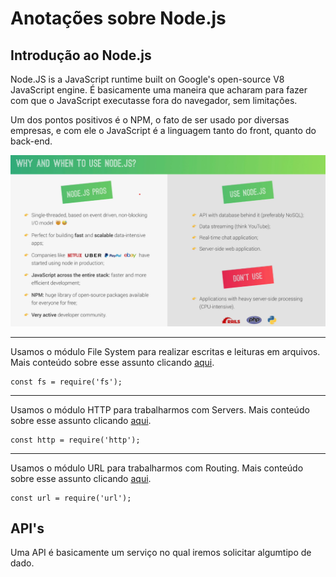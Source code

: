 # Anotações sobre Node.js

## Introdução ao Node.js
Node.JS is a JavaScript runtime built on Google's open-source V8 JavaScript engine. É basicamente uma maneira que acharam para fazer com que o JavaScript executasse fora do navegador, sem limitações.

Um dos pontos positivos é o NPM, o fato de ser usado por diversas empresas, e com ele o JavaScript é a linguagem tanto do front, quanto do back-end.

![Node.JS](Imagens/NodePros.png)

---
Usamos o módulo File System para realizar escritas e leituras em arquivos. Mais conteúdo sobre esse assunto clicando [aqui](https://www.w3schools.com/nodejs/nodejs_filesystem.asp 'File System Module').
```
const fs = require('fs');
```
---
Usamos o módulo HTTP para trabalharmos com Servers. Mais conteúdo sobre esse assunto clicando [aqui](https://www.w3schools.com/nodejs/nodejs_http.asp 'HTTP Module').
```
const http = require('http');
```
---
Usamos o módulo URL para trabalharmos com Routing. Mais conteúdo sobre esse assunto clicando [aqui](https://www.w3schools.com/nodejs/nodejs_url.asp 'URL Module').
```
const url = require('url');
```

## API's

Uma API é basicamente um serviço no qual iremos solicitar algumtipo de dado.


